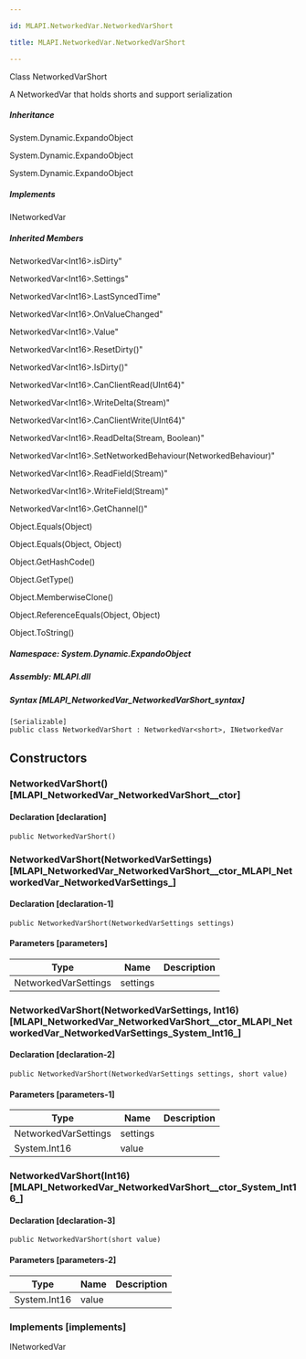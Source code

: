 ```yaml
---

id: MLAPI.NetworkedVar.NetworkedVarShort

title: MLAPI.NetworkedVar.NetworkedVarShort

---
```


Class NetworkedVarShort

<div class="markdown level0 summary" markdown="1">

A NetworkedVar that holds shorts and support serialization

</div>

<div class="markdown level0 conceptual" markdown="1">

</div>

<div class="inheritance" markdown="1">

##### Inheritance

<div class="level0" markdown="1">

System.Dynamic.ExpandoObject

</div>

<div class="level1" markdown="1">

System.Dynamic.ExpandoObject

</div>

<div class="level2" markdown="1">

System.Dynamic.ExpandoObject

</div>

</div>

<div markdown="1" classs="implements">

##### Implements

<div markdown="1">

INetworkedVar

</div>

</div>

<div class="inheritedMembers" markdown="1">

##### Inherited Members

<div markdown="1">

NetworkedVar\<Int16\>.isDirty"

</div>

<div markdown="1">

NetworkedVar\<Int16\>.Settings"

</div>

<div markdown="1">

NetworkedVar\<Int16\>.LastSyncedTime"

</div>

<div markdown="1">

NetworkedVar\<Int16\>.OnValueChanged"

</div>

<div markdown="1">

NetworkedVar\<Int16\>.Value"

</div>

<div markdown="1">

NetworkedVar\<Int16\>.ResetDirty()"

</div>

<div markdown="1">

NetworkedVar\<Int16\>.IsDirty()"

</div>

<div markdown="1">

NetworkedVar\<Int16\>.CanClientRead(UInt64)"

</div>

<div markdown="1">

NetworkedVar\<Int16\>.WriteDelta(Stream)"

</div>

<div markdown="1">

NetworkedVar\<Int16\>.CanClientWrite(UInt64)"

</div>

<div markdown="1">

NetworkedVar\<Int16\>.ReadDelta(Stream, Boolean)"

</div>

<div markdown="1">

NetworkedVar\<Int16\>.SetNetworkedBehaviour(NetworkedBehaviour)"

</div>

<div markdown="1">

NetworkedVar\<Int16\>.ReadField(Stream)"

</div>

<div markdown="1">

NetworkedVar\<Int16\>.WriteField(Stream)"

</div>

<div markdown="1">

NetworkedVar\<Int16\>.GetChannel()"

</div>

<div markdown="1">

Object.Equals(Object)

</div>

<div markdown="1">

Object.Equals(Object, Object)

</div>

<div markdown="1">

Object.GetHashCode()

</div>

<div markdown="1">

Object.GetType()

</div>

<div markdown="1">

Object.MemberwiseClone()

</div>

<div markdown="1">

Object.ReferenceEquals(Object, Object)

</div>

<div markdown="1">

Object.ToString()

</div>

</div>

##### **Namespace**: System.Dynamic.ExpandoObject

##### **Assembly**: MLAPI.dll

##### Syntax [MLAPI_NetworkedVar_NetworkedVarShort_syntax]

    [Serializable]
    public class NetworkedVarShort : NetworkedVar<short>, INetworkedVar

## Constructors 

### NetworkedVarShort() [MLAPI_NetworkedVar_NetworkedVarShort__ctor]

<div class="markdown level1 summary" markdown="1">

</div>

<div class="markdown level1 conceptual" markdown="1">

</div>

#### Declaration [declaration]

    public NetworkedVarShort()

### NetworkedVarShort(NetworkedVarSettings) [MLAPI_NetworkedVar_NetworkedVarShort__ctor_MLAPI_NetworkedVar_NetworkedVarSettings_]

<div class="markdown level1 summary" markdown="1">

</div>

<div class="markdown level1 conceptual" markdown="1">

</div>

#### Declaration [declaration-1]

    public NetworkedVarShort(NetworkedVarSettings settings)

#### Parameters [parameters]

| Type                 | Name     | Description |
|----------------------|----------|-------------|
| NetworkedVarSettings | settings |             |

### NetworkedVarShort(NetworkedVarSettings, Int16) [MLAPI_NetworkedVar_NetworkedVarShort__ctor_MLAPI_NetworkedVar_NetworkedVarSettings_System_Int16_]

<div class="markdown level1 summary" markdown="1">

</div>

<div class="markdown level1 conceptual" markdown="1">

</div>

#### Declaration [declaration-2]

    public NetworkedVarShort(NetworkedVarSettings settings, short value)

#### Parameters [parameters-1]

| Type                 | Name     | Description |
|----------------------|----------|-------------|
| NetworkedVarSettings | settings |             |
| System.Int16         | value    |             |

### NetworkedVarShort(Int16) [MLAPI_NetworkedVar_NetworkedVarShort__ctor_System_Int16_]

<div class="markdown level1 summary" markdown="1">

</div>

<div class="markdown level1 conceptual" markdown="1">

</div>

#### Declaration [declaration-3]

    public NetworkedVarShort(short value)

#### Parameters [parameters-2]

| Type         | Name  | Description |
|--------------|-------|-------------|
| System.Int16 | value |             |

### Implements [implements]

<div markdown="1">

INetworkedVar

</div>
